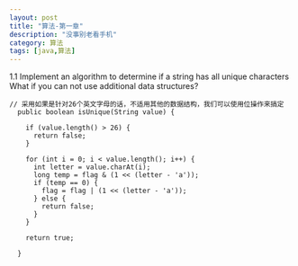 ```yaml
---
layout: post
title: "算法-第一章"
description: "没事别老看手机"
category: 算法
tags: [java,算法]
---
```


1.1  Implement an algorithm to determine if a string has all unique characters  What if you
can not use additional data structures?

```
// 采用如果是针对26个英文字母的话，不适用其他的数据结构，我们可以使用位操作来搞定
  public boolean isUnique(String value) {

    if (value.length() > 26) {
      return false;
    }

    for (int i = 0; i < value.length(); i++) {
      int letter = value.charAt(i);
      long temp = flag & (1 << (letter - 'a'));
      if (temp == 0) {
        flag = flag | (1 << (letter - 'a'));
      } else {
        return false;
      }
    }

    return true;

  }

```